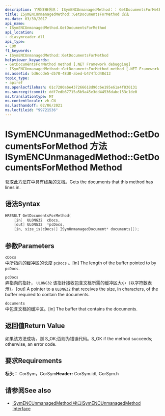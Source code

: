 ```yaml
---
description: 了解详细信息： ISymENCUnmanagedMethod：： GetDocumentsForMethod 方法
title: ISymENCUnmanagedMethod::GetDocumentsForMethod 方法
ms.date: 03/30/2017
api_name:
- ISymENCUnmanagedMethod.GetDocumentsForMethod
api_location:
- diasymreader.dll
api_type:
- COM
f1_keywords:
- ISymENCUnmanagedMethod::GetDocumentsForMethod
helpviewer_keywords:
- GetDocumentsForMethod method [.NET Framework debugging]
- ISymENCUnmanagedMethod::GetDocumentsForMethod method [.NET Framework debugging]
ms.assetid: bd6ccde5-d578-48d8-abed-b474fbd48d13
topic_type:
- apiref
ms.openlocfilehash: 01c7280abe437266618d96c6e195e61a4f830131
ms.sourcegitcommit: ddf7edb67715a5b9a45e3dd44536dabc153c1de0
ms.translationtype: MT
ms.contentlocale: zh-CN
ms.lasthandoff: 02/06/2021
ms.locfileid: "99721536"
---
```

# <a name="isymencunmanagedmethodgetdocumentsformethod-method"></a><span data-ttu-id="84a98-103">ISymENCUnmanagedMethod::GetDocumentsForMethod 方法</span><span class="sxs-lookup"><span data-stu-id="84a98-103">ISymENCUnmanagedMethod::GetDocumentsForMethod Method</span></span>

<span data-ttu-id="84a98-104">获取此方法在中具有线条的文档。</span><span class="sxs-lookup"><span data-stu-id="84a98-104">Gets the documents that this method has lines in.</span></span>  
  
## <a name="syntax"></a><span data-ttu-id="84a98-105">语法</span><span class="sxs-lookup"><span data-stu-id="84a98-105">Syntax</span></span>  
  
```cpp  
HRESULT GetDocumentsForMethod(  
    [in]  ULONG32  cDocs,  
    [out] ULONG32  *pcDocs,
    [in, size_is(cDocs)] ISymUnmanagedDocument* documents[]);  
```  
  
## <a name="parameters"></a><span data-ttu-id="84a98-106">参数</span><span class="sxs-lookup"><span data-stu-id="84a98-106">Parameters</span></span>  

 `cDocs`  
 <span data-ttu-id="84a98-107">中所指向的缓冲区的长度 `pcDocs` 。</span><span class="sxs-lookup"><span data-stu-id="84a98-107">[in] The length of the buffer pointed to by `pcDocs`.</span></span>  
  
 `pcDocs`  
 <span data-ttu-id="84a98-108">弄指向的指针， `ULONG32` 该指针接收包含文档所需的缓冲区大小（以字符数表示）。</span><span class="sxs-lookup"><span data-stu-id="84a98-108">[out] A pointer to a `ULONG32` that receives the size, in characters, of the buffer required to contain the documents.</span></span>  
  
 `documents`  
 <span data-ttu-id="84a98-109">中包含文档的缓冲区。</span><span class="sxs-lookup"><span data-stu-id="84a98-109">[in] The buffer that contains the documents.</span></span>  
  
## <a name="return-value"></a><span data-ttu-id="84a98-110">返回值</span><span class="sxs-lookup"><span data-stu-id="84a98-110">Return Value</span></span>  

 <span data-ttu-id="84a98-111">如果该方法成功，则 S_OK;否则为错误代码。</span><span class="sxs-lookup"><span data-stu-id="84a98-111">S_OK if the method succeeds; otherwise, an error code.</span></span>  
  
## <a name="requirements"></a><span data-ttu-id="84a98-112">要求</span><span class="sxs-lookup"><span data-stu-id="84a98-112">Requirements</span></span>  

 <span data-ttu-id="84a98-113">**标头：** CorSym，CorSym</span><span class="sxs-lookup"><span data-stu-id="84a98-113">**Header:** CorSym.idl, CorSym.h</span></span>  
  
## <a name="see-also"></a><span data-ttu-id="84a98-114">请参阅</span><span class="sxs-lookup"><span data-stu-id="84a98-114">See also</span></span>

- [<span data-ttu-id="84a98-115">ISymENCUnmanagedMethod 接口</span><span class="sxs-lookup"><span data-stu-id="84a98-115">ISymENCUnmanagedMethod Interface</span></span>](isymencunmanagedmethod-interface.md)
